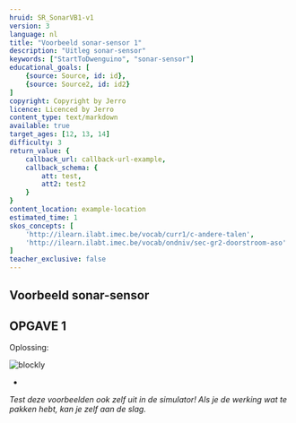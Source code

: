 ```yaml
---
hruid: SR_SonarVB1-v1
version: 3
language: nl
title: "Voorbeeld sonar-sensor 1"
description: "Uitleg sonar-sensor"
keywords: ["StartToDwenguino", "sonar-sensor"]
educational_goals: [
    {source: Source, id: id}, 
    {source: Source2, id: id2}
]
copyright: Copyright by Jerro
licence: Licenced by Jerro
content_type: text/markdown
available: true
target_ages: [12, 13, 14]
difficulty: 3
return_value: {
    callback_url: callback-url-example,
    callback_schema: {
        att: test,
        att2: test2
    }
}
content_location: example-location
estimated_time: 1
skos_concepts: [
    'http://ilearn.ilabt.imec.be/vocab/curr1/c-andere-talen', 
    'http://ilearn.ilabt.imec.be/vocab/ondniv/sec-gr2-doorstroom-aso'
]
teacher_exclusive: false
---
```


## Voorbeeld sonar-sensor
OPGAVE 1
-

Oplossing:

![blockly](@learning-object/SRM_LED1-v1/nl/3)

-

*Test deze voorbeelden ook zelf uit in de simulator! Als je de werking wat te pakken hebt, kan je zelf aan de slag.*